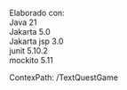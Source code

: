 Elaborado con:  
Java 21  
Jakarta 5.0  
Jakarta jsp 3.0  
junit 5.10.2  
mockito 5.11  

ContexPath: /TextQuestGame
